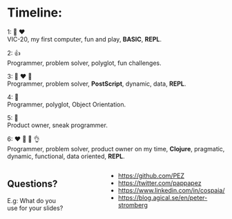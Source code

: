 <div class="slide">

# Timeline:

  <div class="gutters-10 lc-0 small" style="">

1: 🎉 ❤️ <br>VIC-20, my first computer, fun and play, **BASIC**, **REPL**.

2: 👍 <br>Programmer, problem solver, polyglot, fun challenges. 

3: 🎉 ❤️ 💪 <br>Programmer, problem solver, **PostScript**, dynamic, data, **REPL**.

4: 🥱 <br>Programmer, polyglot, Object Orientation.

5: 🤷 <br>Product owner, sneak programmer.

6: ❤️ 🎉 💪 👌 <br>Programmer, problem solver, product owner on my time, **Clojure**, pragmatic, dynamic, functional, data oriented, **REPL**.

  </div>

<div style="display: flex; margin-top: 5px;">
<div style="display: inline-block;">

## Questions?

E.g: What do you use for your slides?
</div>
<div style="display: inline-block; margin-left: 100px">

* https://github.com/PEZ
* https://twitter.com/pappapez
* https://www.linkedin.com/in/cospaia/
* https://blog.agical.se/en/peter-stromberg

</div>
</div>

</div>
